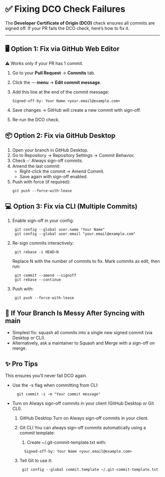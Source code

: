 # ✅ Fixing DCO Check Failures

The **Developer Certificate of Origin (DCO)** check ensures all commits are signed off.
 If your PR fails the DCO check, here’s how to fix it.

---

## 🖥️ Option 1: Fix via GitHub Web Editor
 ⚠️ Works only if your PR has 1 commit.

1. Go to your **Pull Request** → **Commits** tab.
2. Click the **⋯ menu** → **Edit commit message**.
3. Add this line at the end of the commit message:

   ```text
   Signed-off-by: Your Name <your.email@example.com>
   ```
4. Save changes → GitHub will create a new commit with sign-off.
5. Re-run the DCO check.

## 📦 Option 2: Fix via GitHub Desktop

1. Open your branch in GitHub Desktop.
2. Go to Repository → Repository Settings → Commit Behavior.
3. Check ✅ Always sign-off commits.
4. Amend the last commit:
      - Right-click the commit → Amend Commit.
      - Save again with sign-off enabled.
5. Push with force (if required):
    ```
    git push --force-with-lease
    ```

## 💻 Option 3: Fix via CLI (Multiple Commits)

1. Enable sign-off in your config:
   ```
    git config --global user.name "Your Name"
    git config --global user.email "your.email@example.com"
   ```
2. Re-sign commits interactively:
   ```
    git rebase -i HEAD~N
   ```
   Replace N with the number of commits to fix.
   Mark commits as edit, then run:
   ```
    git commit --amend --signoff
    git rebase --continue
   ```
3. Push with:
   ```
    git push --force-with-lease
   ```

## 🔀 If Your Branch Is Messy After Syncing with main

- Simplest fix: squash all commits into a single new signed commit (via Desktop or CLI).
- Alternatively, ask a maintainer to Squash and Merge with a sign-off on merge.

## ✨ Pro Tips
This ensures you’ll never fail DCO again.

- Use the -s flag when committing from CLI:
   ```
     git commit -s -m "Your commit message"
   ```
- Turn on Always sign-off commits in your client (GitHub Desktop or Git CLI).
    1. GitHub Desktop
       Turn on Always sign-off commits in your client.

    2. Git CLI
       You can always sign-off commits automatically using a commit template:
       1. Create ~/.git-commit-template.txt with:
        ```text 
          Signed-off-by: Your Name <your.email@example.com>
         ```
    2. Tell Git to use it:
       ```
        git config --global commit.template ~/.git-commit-template.txt
       ```
